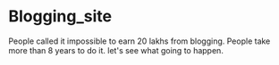 # Blogging_site
People called it impossible to earn 20 lakhs from blogging. People take more than 8 years to do it. let's see what going to happen.
